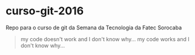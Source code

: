 # curso-git-2016
Repo para o curso de git da Semana da Tecnologia da Fatec Sorocaba
>my code doesn't work and I don't know why...
>my code works and I don't know why...
